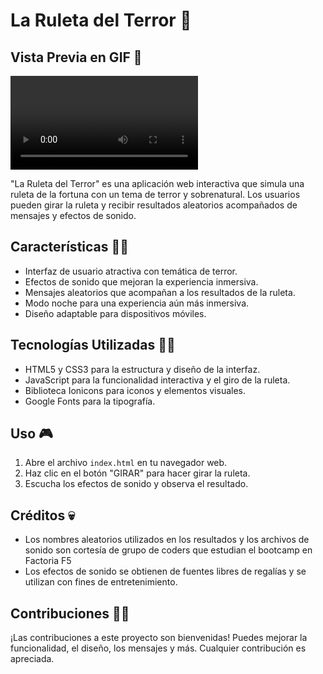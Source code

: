 # La Ruleta del Terror 🎃

## Vista Previa en GIF 🎥

![Vista previa del proyecto](/video/The%20wheel%20of%20doom%20-%20Google%20Chrome%202023-08-10%2022-06-26.mp4)

"La Ruleta del Terror" es una aplicación web interactiva que simula una ruleta de la fortuna con un tema de terror y sobrenatural. Los usuarios pueden girar la ruleta y recibir resultados aleatorios acompañados de mensajes y efectos de sonido.

## Características 🧛‍♂️

- Interfaz de usuario atractiva con temática de terror.
- Efectos de sonido que mejoran la experiencia inmersiva.
- Mensajes aleatorios que acompañan a los resultados de la ruleta.
- Modo noche para una experiencia aún más inmersiva.
- Diseño adaptable para dispositivos móviles.

## Tecnologías Utilizadas 🧟‍♀️

- HTML5 y CSS3 para la estructura y diseño de la interfaz.
- JavaScript para la funcionalidad interactiva y el giro de la ruleta.
- Biblioteca Ionicons para iconos y elementos visuales.
- Google Fonts para la tipografía.

## Uso 🎮

1. Abre el archivo `index.html` en tu navegador web.
2. Haz clic en el botón "GIRAR" para hacer girar la ruleta.
3. Escucha los efectos de sonido y observa el resultado.



## Créditos 💀

- Los nombres aleatorios utilizados en los resultados y los archivos de sonido son cortesía de grupo de coders que estudian el bootcamp en Factoria F5
- Los efectos de sonido se obtienen de fuentes libres de regalías y se utilizan con fines de entretenimiento.

## Contribuciones 🧙‍♂️

¡Las contribuciones a este proyecto son bienvenidas! Puedes mejorar la funcionalidad, el diseño, los mensajes y más. Cualquier contribución es apreciada.


